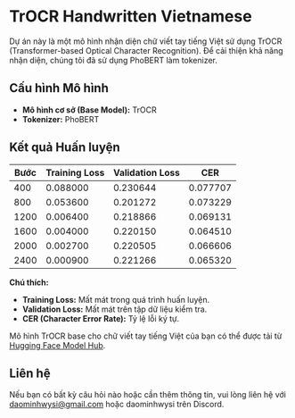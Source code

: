 # TrOCR Handwritten Vietnamese

Dự án này là một mô hình nhận diện chữ viết tay tiếng Việt sử dụng TrOCR (Transformer-based Optical Character Recognition). Để cải thiện khả năng nhận diện, chúng tôi đã sử dụng PhoBERT làm tokenizer.

## Cấu hình Mô hình

- **Mô hình cơ sở (Base Model):** TrOCR
- **Tokenizer:** PhoBERT

## Kết quả Huấn luyện

| Bước | Training Loss | Validation Loss | CER    |
|------|---------------|-----------------|--------|
| 400  | 0.088000      | 0.230644        | 0.077707 |
| 800  | 0.053600      | 0.201272        | 0.073229 |
| 1200 | 0.006400      | 0.218866        | 0.069131 |
| 1600 | 0.004000      | 0.220150        | 0.064510 |
| 2000 | 0.002700      | 0.220505        | 0.066606 |
| 2400 | 0.000900      | 0.221266        | 0.065320 |

**Chú thích:**
- **Training Loss:** Mất mát trong quá trình huấn luyện.
- **Validation Loss:** Mất mát trên tập dữ liệu kiểm tra.
- **CER (Character Error Rate):** Tỷ lệ lỗi ký tự.


Mô hình TrOCR base cho chữ viết tay tiếng Việt của bạn có thể được tải từ [Hugging Face Model Hub](https://huggingface.co/Daominhwysi/trocr-base-vietnamese-handwritten/tree/main).

## Liên hệ

Nếu bạn có bất kỳ câu hỏi nào hoặc cần thêm thông tin, vui lòng liên hệ với daominhwysi@gmail.com hoặc daominhwysi trên Discord.

